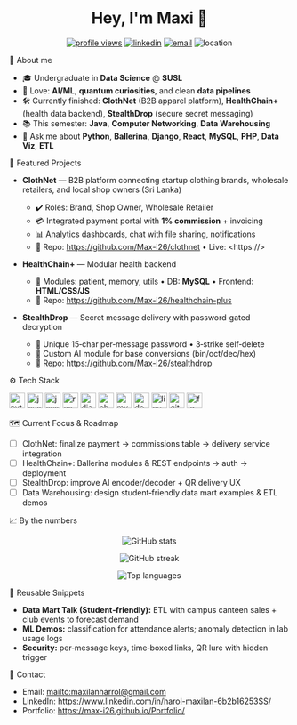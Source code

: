<!--
README template for Maxi (Harol Maxilan)
- Copy this into a repo named exactly your GitHub username (case-sensitive). Example: github.com/<your-username>/<your-username>
- Replace all placeholders wrapped in <...>
-->

<h1 align="center">Hey, I'm <b>Maxi</b> 👋</h1>

<p align="center">
  <a href="https://github.com/Max-i26"><img src="https://komarev.com/ghpvc/?username=Max-i26&style=for-the-badge" alt="profile views"></a>
  <a href="https://www.linkedin.com/in/https://www.linkedin.com/in/harol-maxilan-6b2b16253"><img src="https://img.shields.io/badge/LinkedIn-0077B5?logo=linkedin&logoColor=white&style=for-the-badge" alt="linkedin"></a>
  <a href="maxilanharrol@gmail.com"><img src="https://img.shields.io/badge/Email-hello%40example.com-EA4335?logo=gmail&logoColor=white&style=for-the-badge" alt="email"></a>
  <img src="https://img.shields.io/badge/Location-Sri%20Lanka-1F8A70?style=for-the-badge" alt="location"/>
</p>


 🧠 About me
- 🎓 Undergraduate in **Data Science** @ **SUSL**
- 🧪 Love: **AI/ML**, **quantum curiosities**, and clean **data pipelines**
- 🛠️ Currently finished: **ClothNet** (B2B apparel platform), **HealthChain+** (health data backend), **StealthDrop** (secure secret messaging)
- 📚 This semester: **Java**, **Computer Networking**, **Data Warehousing**
- 💬 Ask me about **Python**, **Ballerina**, **Django**, **React**, **MySQL**, **PHP**, **Data Viz**, **ETL**


🔭 Featured Projects
- **ClothNet** — B2B platform connecting startup clothing brands, wholesale retailers, and local shop owners (Sri Lanka)
  - ✔️ Roles: Brand, Shop Owner, Wholesale Retailer
  - 💳 Integrated payment portal with **1% commission** + invoicing
  - 📊 Analytics dashboards, chat with file sharing, notifications
  - 🔗 Repo: <https://github.com/Max-i26/clothnet> • Live: <https://<your-domain-or-demo>>

- **HealthChain+** — Modular health backend
  - 🧩 Modules: patient, memory, utils • DB: **MySQL** • Frontend: **HTML/CSS/JS**
  - 🔗 Repo: <https://github.com/Max-i26/healthchain-plus>

- **StealthDrop** — Secret message delivery with password‑gated decryption
  - 🔐 Unique 15‑char per‑message password • 3‑strike self‑delete
  - 🤖 Custom AI module for base conversions (bin/oct/dec/hex)
  - 🔗 Repo: <https://github.com/Max-i26/stealthdrop>


⚙️ Tech Stack
<p>
  <img height="28" src="https://cdn.jsdelivr.net/gh/devicons/devicon/icons/python/python-original.svg" alt="python"/>
  <img height="28" src="https://cdn.jsdelivr.net/gh/devicons/devicon/icons/java/java-original.svg" alt="java"/>
  <img height="28" src="https://cdn.jsdelivr.net/gh/devicons/devicon/icons/javascript/javascript-original.svg" alt="javascript"/>
  <img height="28" src="https://cdn.jsdelivr.net/gh/devicons/devicon/icons/react/react-original.svg" alt="react"/>
  <img height="28" src="https://cdn.jsdelivr.net/gh/devicons/devicon/icons/django/django-plain.svg" alt="django"/>
  <img height="28" src="https://cdn.jsdelivr.net/gh/devicons/devicon/icons/php/php-original.svg" alt="php"/>
  <img height="28" src="https://cdn.jsdelivr.net/gh/devicons/devicon/icons/mysql/mysql-original.svg" alt="mysql"/>
  <img height="28" src="https://cdn.jsdelivr.net/gh/devicons/devicon/icons/docker/docker-original.svg" alt="docker"/>
  <img height="28" src="https://cdn.jsdelivr.net/gh/devicons/devicon/icons/linux/linux-original.svg" alt="linux"/>
  <img height="28" src="https://cdn.jsdelivr.net/gh/devicons/devicon/icons/git/git-original.svg" alt="git"/>
  <img height="28" src="https://cdn.jsdelivr.net/gh/devicons/devicon/icons/figma/figma-original.svg" alt="figma"/>
</p>

🗺️ Current Focus & Roadmap
- [ ] ClothNet: finalize payment → commissions table → delivery service integration
- [ ] HealthChain+: Ballerina modules & REST endpoints → auth → deployment
- [ ] StealthDrop: improve AI encoder/decoder + QR delivery UX
- [ ] Data Warehousing: design student‑friendly data mart examples & ETL demos

📈 By the numbers
<p align="center">
  <img src="https://github-readme-stats.vercel.app/api?username=Max-i26&show_icons=true&hide_title=true" alt="GitHub stats"/>
</p>
<p align="center">
  <img src="https://streak-stats.demolab.com?user=Max-i26&hide_border=false" alt="GitHub streak"/>
</p>
<p align="center">
  <img src="https://github-readme-stats.vercel.app/api/top-langs/?username=Max-i26&layout=compact" alt="Top languages"/>
</p>


🧰 Reusable Snippets
- **Data Mart Talk (Student‑friendly):** ETL with campus canteen sales + club events to forecast demand
- **ML Demos:** classification for attendance alerts; anomaly detection in lab usage logs
- **Security:** per‑message keys, time‑boxed links, QR lure with hidden trigger

📨 Contact
- Email: <mailto:maxilanharrol@gmail.com>
- LinkedIn: <https://www.linkedin.com/in/harol-maxilan-6b2b16253SS/>
- Portfolio: <https://max-i26.github.io/Portfolio/>






